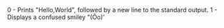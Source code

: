 0 - Prints "Hello,World", followed by a new line to the standard output.
1 - Displays a confused smiley "(Ôo)'
